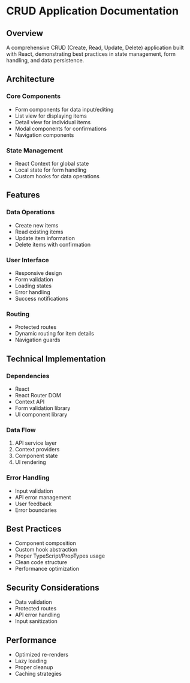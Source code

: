 # CRUD Application Documentation

## Overview
A comprehensive CRUD (Create, Read, Update, Delete) application built with React, demonstrating best practices in state management, form handling, and data persistence.

## Architecture

### Core Components
- Form components for data input/editing
- List view for displaying items
- Detail view for individual items
- Modal components for confirmations
- Navigation components

### State Management
- React Context for global state
- Local state for form handling
- Custom hooks for data operations

## Features

### Data Operations
- Create new items
- Read existing items
- Update item information
- Delete items with confirmation

### User Interface
- Responsive design
- Form validation
- Loading states
- Error handling
- Success notifications

### Routing
- Protected routes
- Dynamic routing for item details
- Navigation guards

## Technical Implementation

### Dependencies
- React
- React Router DOM
- Context API
- Form validation library
- UI component library

### Data Flow
1. API service layer
2. Context providers
3. Component state
4. UI rendering

### Error Handling
- Input validation
- API error management
- User feedback
- Error boundaries

## Best Practices
- Component composition
- Custom hook abstraction
- Proper TypeScript/PropTypes usage
- Clean code structure
- Performance optimization

## Security Considerations
- Data validation
- Protected routes
- API error handling
- Input sanitization

## Performance
- Optimized re-renders
- Lazy loading
- Proper cleanup
- Caching strategies